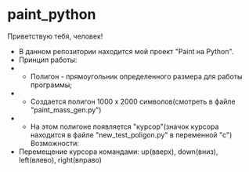 # paint_python
Приветствую тебя, человек!
- В данном репозитории находится мой проект "Paint на Python".
- Принцип работы:
- - Полигон - прямоугольник определенного размера для работы программы;
- - Создается полигон 1000 x 2000 символов(смотреть в файле "paint_mass_gen.py")
- - На этом полигоне появляется "курсор"(значок курсора находится в файле "new_test_poligon.py" в переменной "c")
Возможности:
- Перемещение курсора командами: up(вверх), down(вниз), left(влево), right(вправо)


